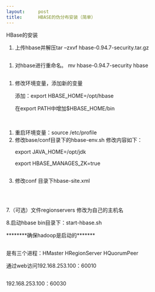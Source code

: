 ```yaml
---
layout:     post
title:      HBASE的伪分布安装（简单）
---
```

<div id="article_content" class="article_content clearfix csdn-tracking-statistics" data-pid="blog" data-mod="popu_307" data-dsm="post">
								            <link rel="stylesheet" href="https://csdnimg.cn/release/phoenix/template/css/ck_htmledit_views-f76675cdea.css">
						<div class="htmledit_views" id="content_views">
                <div id="sina_keyword_ad_area2" class="articalContent newfont_family">
			<p>HBase的安装</p>
<ol><li>
<div style="text-align:justify;">上传hbase并解压tar –zxvf
hbase-0.94.7-security.tar.gz</div>
</li>
</ol><p><img alt="" src="http://simg.sinajs.cn/blog7style/images/common/sg_trans.gif" title="HBASE的伪分布安装（简单）"></p>
<ol><li>
<div style="text-align:justify;">对hbase进行重命名。 mv
hbase-0.94.7-security hbase</div>
</li>
</ol><p><img alt="" src="http://simg.sinajs.cn/blog7style/images/common/sg_trans.gif" title="HBASE的伪分布安装（简单）"></p>
<ol><li>
<div style="text-align:justify;">修改环境变量，添加新的变量</div>
<p>添加：export HBASE_HOME=/opt/hbase</p>
<p>在export PATH中增加$HBASE_HOME/bin</p>
</li>
</ol><p> </p>
<ol><li>
<div style="text-align:justify;">重启环境变量：source /etc/profile</div>
</li>
<li>
<div style="text-align:justify;">修改base/conf目录下的hbase-env.sh
修改内容如下：</div>
<p>export JAVA_HOME=/opt/jdk</p>
<p>export HBASE_MANAGES_ZK=true</p>
<p><img alt="" src="http://simg.sinajs.cn/blog7style/images/common/sg_trans.gif" title="HBASE的伪分布安装（简单）"></p>
</li>
<li>
<div style="text-align:justify;">修改conf 目录下hbase-site.xml</div>
</li>
</ol><p><img alt="" src="http://simg.sinajs.cn/blog7style/images/common/sg_trans.gif" title="HBASE的伪分布安装（简单）"></p>
<p> </p>
<p>7.（可选）文件regionservers 修改为自己的主机名</p>
<p>8.启动hbase bin目录下：start-hbase.sh</p>
<p>********确保hadoop是启动的*******</p>
<p><img alt="" src="http://simg.sinajs.cn/blog7style/images/common/sg_trans.gif" title="HBASE的伪分布安装（简单）"></p>
<p>是有三个进程：HMaster HRegionServer HQuorumPeer</p>
<p>通过web访问192.168.253.100：60010</p>
<p><img alt="" src="http://simg.sinajs.cn/blog7style/images/common/sg_trans.gif" title="HBASE的伪分布安装（简单）"></p>
<p>192.168.253.100：60030</p>
<p><img alt="" src="http://simg.sinajs.cn/blog7style/images/common/sg_trans.gif" title="HBASE的伪分布安装（简单）"></p>							
		</div>            </div>
                </div>